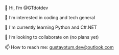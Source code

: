 👋 Hi, I’m @GTdotdev

👀 I’m interested in coding and tech general

🌱 I'm currently learning Python and C#.NET

💞️ I’m looking to collaborate on (no plans yet)

📫 How to reach me: gustavotum.dev@outlook.com


<!---
GTdotdev/GTdotdev is a ✨ special ✨ repository because its `README.md` (this file) appears on your GitHub profile.
You can click the Preview link to take a look at your changes.
--->
